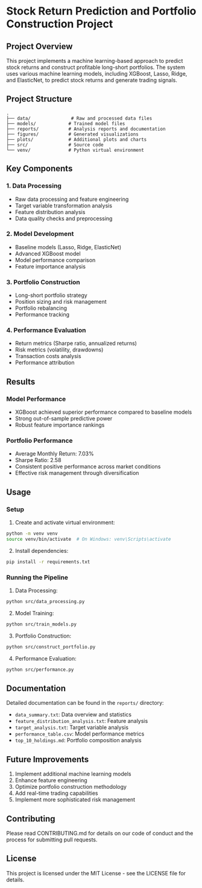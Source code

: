 # Stock Return Prediction and Portfolio Construction Project

## Project Overview
This project implements a machine learning-based approach to predict stock returns and construct profitable long-short portfolios. The system uses various machine learning models, including XGBoost, Lasso, Ridge, and ElasticNet, to predict stock returns and generate trading signals.

## Project Structure
```
.
├── data/               # Raw and processed data files
├── models/            # Trained model files
├── reports/           # Analysis reports and documentation
├── figures/           # Generated visualizations
├── plots/             # Additional plots and charts
├── src/               # Source code
└── venv/              # Python virtual environment
```

## Key Components

### 1. Data Processing
- Raw data processing and feature engineering
- Target variable transformation analysis
- Feature distribution analysis
- Data quality checks and preprocessing

### 2. Model Development
- Baseline models (Lasso, Ridge, ElasticNet)
- Advanced XGBoost model
- Model performance comparison
- Feature importance analysis

### 3. Portfolio Construction
- Long-short portfolio strategy
- Position sizing and risk management
- Portfolio rebalancing
- Performance tracking

### 4. Performance Evaluation
- Return metrics (Sharpe ratio, annualized returns)
- Risk metrics (volatility, drawdowns)
- Transaction costs analysis
- Performance attribution

## Results

### Model Performance
- XGBoost achieved superior performance compared to baseline models
- Strong out-of-sample predictive power
- Robust feature importance rankings

### Portfolio Performance
- Average Monthly Return: 7.03%
- Sharpe Ratio: 2.58
- Consistent positive performance across market conditions
- Effective risk management through diversification

## Usage

### Setup
1. Create and activate virtual environment:
```bash
python -m venv venv
source venv/bin/activate  # On Windows: venv\Scripts\activate
```

2. Install dependencies:
```bash
pip install -r requirements.txt
```

### Running the Pipeline
1. Data Processing:
```bash
python src/data_processing.py
```

2. Model Training:
```bash
python src/train_models.py
```

3. Portfolio Construction:
```bash
python src/construct_portfolio.py
```

4. Performance Evaluation:
```bash
python src/performance.py
```

## Documentation
Detailed documentation can be found in the `reports/` directory:
- `data_summary.txt`: Data overview and statistics
- `feature_distribution_analysis.txt`: Feature analysis
- `target_analysis.txt`: Target variable analysis
- `performance_table.csv`: Model performance metrics
- `top_10_holdings.md`: Portfolio composition analysis

## Future Improvements
1. Implement additional machine learning models
2. Enhance feature engineering
3. Optimize portfolio construction methodology
4. Add real-time trading capabilities
5. Implement more sophisticated risk management

## Contributing
Please read CONTRIBUTING.md for details on our code of conduct and the process for submitting pull requests.

## License
This project is licensed under the MIT License - see the LICENSE file for details. 